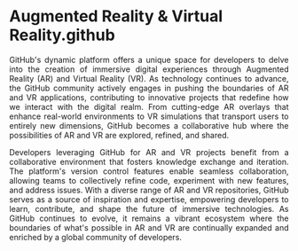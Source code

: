 # Augmented Reality & Virtual Reality.github


<p align="justify">GitHub's dynamic platform offers a unique space for developers to delve into the creation of immersive digital experiences through Augmented Reality (AR) and Virtual Reality (VR). As technology continues to advance, the GitHub community actively engages in pushing the boundaries of AR and VR applications, contributing to innovative projects that redefine how we interact with the digital realm. From cutting-edge AR overlays that enhance real-world environments to VR simulations that transport users to entirely new dimensions, GitHub becomes a collaborative hub where the possibilities of AR and VR are explored, refined, and shared.</p>

<p align="justify">Developers leveraging GitHub for AR and VR projects benefit from a collaborative environment that fosters knowledge exchange and iteration. The platform's version control features enable seamless collaboration, allowing teams to collectively refine code, experiment with new features, and address issues. With a diverse range of AR and VR repositories, GitHub serves as a source of inspiration and expertise, empowering developers to learn, contribute, and shape the future of immersive technologies. As GitHub continues to evolve, it remains a vibrant ecosystem where the boundaries of what's possible in AR and VR are continually expanded and enriched by a global community of developers.</p>





